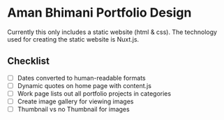 # Aman Bhimani Portfolio Design
Currently this only includes a static website (html & css). The technology used for creating the static website is Nuxt.js.

## Checklist
- [ ] Dates converted to human-readable formats
- [ ] Dynamic quotes on home page with content.js
- [ ] Work page lists out all portfolio projects in categories
- [ ] Create image gallery for viewing images
- [ ] Thumbnail vs no Thumbnail for images
